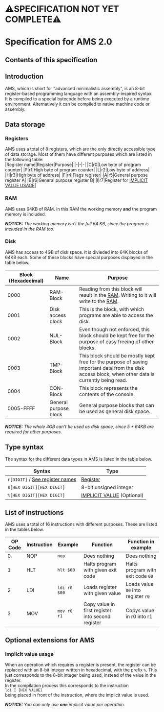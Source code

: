 # ⚠️SPECIFICATION NOT YET COMPLETE⚠️
# Specification for AMS 2.0
## Contents of this specification
## Introduction
AMS, which is short for "advanced minimalistic assembly", is an 8-bit register-based programming language with an assembly-inspired syntax.  
It is compiled to a special bytecode before being executed by a runtime environment. Alternatively it can be compiled to native machine code or assembly.  
## Data storage
### Registers
AMS uses a total of 8 registers, which are the only directly accessible type of data storage. Most of them have different purposes which are listed in the following table:  
|Register name|Register|Purpose|
|-|-|-|
|C|r0|Low byte of program counter|
|P|r1|High byte of program counter|
|L|r2|Low byte of address|
|H|r3|High byte of address|
|F|r4|Flags register|
|A|r5|General purpose register A|
|B|r6|General purpose register B|
|I|r7|Register for [IMPLICIT VALUE USAGE](#implicit-value-usage)|
### RAM
AMS uses 64KB of RAM. In this RAM the working memory **and** the program memory is included.  
  
***NOTICE:** The working memory isn't the full 64 KB, since the program is included in the RAM too.*

### Disk
AMS has access to 4GB of disk space. It is divieded into 64K blocks of 64KB each. Some of these blocks have special purposes displayed in the table below.  

|Block (Hexadecimal)|Name|Purpose|
|-|-|-|
|0000|RAM-Block|Reading from this block will result in the [RAM](#ram). Writing to it will write to the [RAM](#ram).|
|0001|Disk access block|This is the block, with which programs are able to access the disk.|
|0002|NUL-Block|Even though not enforced, this block should be kept free for the purpose of easy freeing of other blocks.|
|0003|TMP-Block|This block should be mostly kept free for the purpose of saving important data from the disk access block, when other data is currently being read.|
|0004|CON-Block|This block represents the contents of the console.|
|0005-FFFF|General purpose block|General purpose blocks that can be used as general disk space.|

***NOTICE:** The whole 4GB can't be used as disk space, since 5 * 64KB are required for other purposes.*

## Type syntax
The syntax for the different data types in AMS is listed in the table below.  

|Syntax|Type|
|-|-|
|`r[DIGIT]` / [See register names](#registers)|[Register](#registers)|
|`$[HEX DIGIT][HEX DIGIT]`|8-bit unsigned integer|
|`%[HEX DIGIT][HEX DIGIT]`|[IMPLICIT VALUE](#implicit-value-usage) (Optional)|

## List of instructions
AMS uses a total of 16 instructions with different purposes. These are listed in the tables below.  


|OP Code|Instruction|Example|Function|Function in example|
|-|-|-|-|-|
|0|NOP|`nop`|Does nothing|Does nothing|
|1|HLT|`hlt $00`|Halts program with given exit code|Halts program with exit code `00`|
|2|LDI|`ldi r0 $00`|Loads register with given value|Loads value `00` into register `r0`|
|3|MOV|`mov r0 r1`|Copy value in first register into second register|Copys value in r0 into r1|


## Optional extensions for AMS
### Implicit value usage
When an operation which requires a register is present, the register can be replaced with an 8-bit integer written in hexadecimal, with the prefix `%`. This just corresponds to the 8-bit integer being used, instead of the value in the register.  
In the compilation process this corresponds to the instruction  
`ldi I [HEX VALUE]`  
being placed in front of the instruction, where the implicit value is used.  
  
***NOTICE:** You can only use **one** implicit value per operation.*